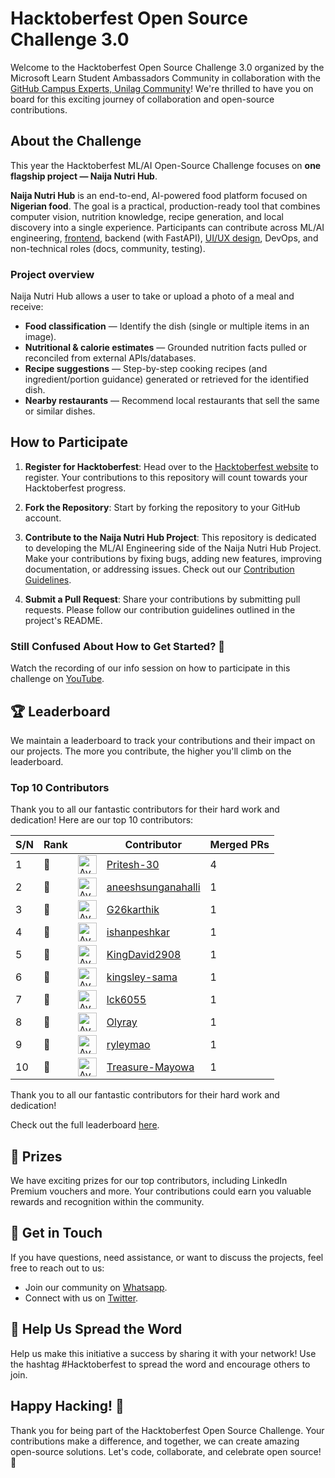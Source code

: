 # **Hacktoberfest Open Source Challenge 3.0**

Welcome to the Hacktoberfest Open Source Challenge 3.0 organized by the Microsoft Learn Student Ambassadors Community in collaboration with the [GitHub Campus Experts, Unilag Community](https://chat.whatsapp.com/IgY7V6RXFcwFkhLlnvOGKq)! We're thrilled to have you on board for this exciting journey of collaboration and open-source contributions.

## **About the Challenge**

This year the Hacktoberfest ML/AI Open-Source Challenge focuses on **one flagship project — Naija Nutri Hub**.

**Naija Nutri Hub** is an end-to-end, AI-powered food platform focused on **Nigerian food**. The goal is a practical, production-ready tool that combines computer vision, nutrition knowledge, recipe generation, and local discovery into a single experience. Participants can contribute across ML/AI engineering, [frontend](https://github.com/mlsanigeria/naija-nutri-hub-frontend), backend (with FastAPI), [UI/UX design](https://github.com/mlsanigeria/naija-nutri-hub-frontend), DevOps, and non-technical roles (docs, community, testing).

### Project overview
Naija Nutri Hub allows a user to take or upload a photo of a meal and receive:
- **Food classification** — Identify the dish (single or multiple items in an image).  
- **Nutritional & calorie estimates** — Grounded nutrition facts pulled or reconciled from external APIs/databases.  
- **Recipe suggestions** — Step-by-step cooking recipes (and ingredient/portion guidance) generated or retrieved for the identified dish.  
- **Nearby restaurants** — Recommend local restaurants that sell the same or similar dishes.

## **How to Participate**

1. **Register for Hacktoberfest**: Head over to the [Hacktoberfest website](https://hacktoberfest.com/) to register. Your contributions to this repository will count towards your Hacktoberfest progress.

2. **Fork the Repository**: Start by forking the repository to your GitHub account.

3. **Contribute to the Naija Nutri Hub Project**: This repository is dedicated to developing the ML/AI Engineering side of the Naija Nutri Hub Project. Make your contributions by fixing bugs, adding new features, improving documentation, or addressing issues. Check out our [Contribution Guidelines](CONTRIBUTING.md).

4. **Submit a Pull Request**: Share your contributions by submitting pull requests. Please follow our contribution guidelines outlined in the project's README.

### **Still Confused About How to Get Started? 🤔**
Watch the recording of our info session on how to participate in this challenge on [YouTube](https://youtu.be/pC_5E3AcrZc).

## **🏆 Leaderboard**

We maintain a leaderboard to track your contributions and their impact on our projects. The more you contribute, the higher you'll climb on the leaderboard.

<!-- Section Start -->
### Top 10 Contributors

Thank you to all our fantastic contributors for their hard work and dedication! Here are our top 10 contributors:

| S/N | Rank || Contributor | Merged PRs |
|--| ---- | -- |----------- | ---------- |
| 1 | 🥇 | <img src='https://avatars.githubusercontent.com/u/190011583?v=4' alt='Avatar' width='30' height='30'> | [Pritesh-30](https://github.com/Pritesh-30) | 4 |
| 2 | 🥈 | <img src='https://avatars.githubusercontent.com/u/182611319?v=4' alt='Avatar' width='30' height='30'> | [aneeshsunganahalli](https://github.com/aneeshsunganahalli) | 1 |
| 3 | 🥈 | <img src='https://avatars.githubusercontent.com/u/144328549?v=4' alt='Avatar' width='30' height='30'> | [G26karthik](https://github.com/G26karthik) | 1 |
| 4 | 🥈 | <img src='https://avatars.githubusercontent.com/u/114394219?v=4' alt='Avatar' width='30' height='30'> | [ishanpeshkar](https://github.com/ishanpeshkar) | 1 |
| 5 | 🥈 | <img src='https://avatars.githubusercontent.com/u/103088635?v=4' alt='Avatar' width='30' height='30'> | [KingDavid2908](https://github.com/KingDavid2908) | 1 |
| 6 | 🥈 | <img src='https://avatars.githubusercontent.com/u/144631176?v=4' alt='Avatar' width='30' height='30'> | [kingsley-sama](https://github.com/kingsley-sama) | 1 |
| 7 | 🥈 | <img src='https://avatars.githubusercontent.com/u/178784329?v=4' alt='Avatar' width='30' height='30'> | [lck6055](https://github.com/lck6055) | 1 |
| 8 | 🥈 | <img src='https://avatars.githubusercontent.com/u/46930761?v=4' alt='Avatar' width='30' height='30'> | [Olyray](https://github.com/Olyray) | 1 |
| 9 | 🥈 | <img src='https://avatars.githubusercontent.com/u/202189806?v=4' alt='Avatar' width='30' height='30'> | [ryleymao](https://github.com/ryleymao) | 1 |
| 10 | 🥈 | <img src='https://avatars.githubusercontent.com/u/69307446?v=4' alt='Avatar' width='30' height='30'> | [Treasure-Mayowa](https://github.com/Treasure-Mayowa) | 1 |

Thank you to all our fantastic contributors for their hard work and dedication!

<!-- Section End -->

Check out the full leaderboard [here](LEADERBOARD.md).

## **🥇 Prizes**

We have exciting prizes for our top contributors, including LinkedIn Premium vouchers and more. Your contributions could earn you valuable rewards and recognition within the community.

## **💬 Get in Touch**

If you have questions, need assistance, or want to discuss the projects, feel free to reach out to us:

- Join our community on [Whatsapp](WHATSAPP_COMMUNITIES.md).
- Connect with us on [Twitter](https://twitter.com/mlsanigeria).

## **📣 Help Us Spread the Word**

Help us make this initiative a success by sharing it with your network! Use the hashtag #Hacktoberfest to spread the word and encourage others to join.

## **Happy Hacking! 🎉**

Thank you for being part of the Hacktoberfest Open Source Challenge. Your contributions make a difference, and together, we can create amazing open-source solutions. Let's code, collaborate, and celebrate open source! 🚀

